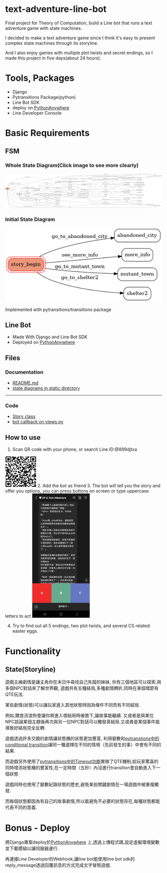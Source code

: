 # text-adventure-line-bot
Final project for Theory of Computation, build a Line bot that runs a text adventure game with state machines.

I decided to make a text adventure game since I think it's easy to present complex state machines through its storyline.

And I also enjoy games with multiple plot twists and secret endings, so I made this project in five days(about 24 hours). 
# Tools, Packages
- Django
- Pytransitions Package(python)
- Line Bot SDK
- deploy on [PythonAnywhere](https://www.pythonanywhere.com/)
- Line Developer Console
# Basic Requirements
## FSM
### Whole State Diagram(Click image to see more clearly)
![](./text_adventure_line_bot/static/whole_state_diagram.png)

### Initial State Diagram

![](./text_adventure_line_bot/static/initial_state_diagram.png)

Implemented with pytransitions/transitions package
## Line Bot
- Made With Django and Line Bot SDK
- Deployed on [PythonAnywhere](https://www.pythonanywhere.com)
## Files
### Documentation
- [README.md](README.md)
- [state diagrams in static directory](./text_adventure_line_bot/static/)

---
### Code
- [Story class](./text_adventure_line_bot/line_bot_app/Story/)
- [bot callback on views.py](./text_adventure_line_bot/line_bot_app/views.py)
## How to use
1. Scan QR code with your phone, or search Line ID:@899djtxa 
<img src='./text_adventure_line_bot/static/qr_code.png' width='100' alt='QR CODE'/>
2. Add the bot as friend
3. The bot will tell you the story and offer you options, you can press buttons on screen or type uppercase letters to act

<img src='./text_adventure_line_bot/static/in_game_image.jpg' height='400' alt='game screen'/>

4. Try to find out all 5 endings, two plot twists, and several CS related easter eggs.
# Functionality
## State(Storyline)
遊戲主線劇情是讓主角你在末日中尋找自己失蹤的妹妹, 你有三個地區可以探索,與多個NPC對話來了解世界觀, 遊戲共有五種結局,多種劇情轉折,同時在某個環節有QTE玩法.

某些劇情(狀態)可以讓玩家進入其他狀態時因為條件不同而有不同結局.

例如,餵食流浪狗會讓你將進入壞結局時被救下,讓故事能繼續.
又或者是與某位NPC談論某個主題後再次與另一位NPC對話可以觸發真結局.又或者是某個事件能導致好結局完全反轉.

遊戲透過許多交錯的劇情讓狀態機的狀態更加豐富, 利用變數和[pytranstions中的conditional transition](https://github.com/pytransitions/transitions#conditional-transitions)讓同一種選擇在不同的情境（先前發生的事）中會有不同的結果.

而遊戲另外使用了[pytransitions中的Timeout功能](https://github.com/pytransitions/transitions#adding-features-to-states)實做了QTE機制,給玩家驚喜的同時增添狀態機的豐富性,在一定時間（五秒）內沒進行transition會自動進入下一個狀態

遊戲同時也使用了變數紀錄狀態的歷史,避免某些關鍵劇情在一場遊戲中被重複觸發.

而每個狀態都因為有自己的故事劇情,所以能避免不必要的狀態存在,每種狀態都能代表不同的意義.
# Bonus - Deploy
將Django專案deploy於[PythonAnywhere](https://www.pythonanywhere.com/) 上,透過上傳程式碼,設定虛擬環境變數並下載模組以讓伺服器運行.

再連接Line Developer的Webhook,讓line bot能使用line bot sdk的reply_message透過回覆訊息的方式完成文字冒險遊戲.